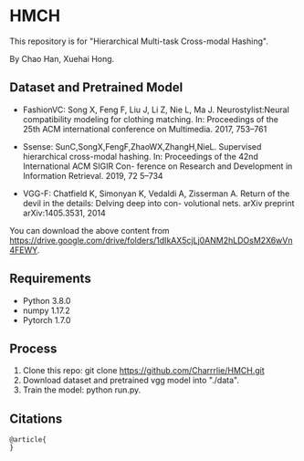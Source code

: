 # HMCH
This repository is for "Hierarchical Multi-task Cross-modal Hashing".

By Chao Han, Xuehai Hong.

## Dataset and Pretrained Model

- FashionVC: Song X, Feng F, Liu J, Li Z, Nie L, Ma J. Neurostylist:Neural compatibility modeling for clothing matching. In: Proceedings of the 25th ACM international conference on Multimedia. 2017, 753–761

- Ssense: SunC,SongX,FengF,ZhaoWX,ZhangH,NieL. Supervised hierarchical cross-modal hashing. In: Proceedings of the 42nd International ACM SIGIR Con- ference on Research and Development in Information Retrieval. 2019, 72 5–734
- VGG-F: Chatfield K, Simonyan K, Vedaldi A, Zisserman A. Return of the devil in the details: Delving deep into con- volutional nets. arXiv preprint arXiv:1405.3531, 2014

You can download the above content from https://drive.google.com/drive/folders/1dIkAX5cjLj0ANM2hLDOsM2X6wVn4FEWY.

## Requirements

- Python 3.8.0
- numpy 1.17.2
- Pytorch 1.7.0

## Process

1. Clone this repo: git clone https://github.com/Charrrlie/HMCH.git
2. Download dataset and pretrained vgg model into "./data".
3. Train the model: python run.py.

## Citations

```
@article{
}    
```